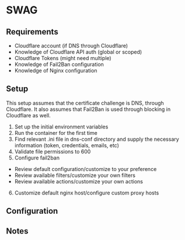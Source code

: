 # SWAG

## Requirements

- Cloudflare account (if DNS through Cloudflare)
- Knowledge of Cloudflare API auth (global or scoped)
- Cloudflare Tokens (might need multiple)
- Knowledge of Fail2Ban configuration
- Knowledge of Nginx configuration


## Setup

This setup assumes that the certificate challenge is DNS, through Cloudflare. It also assumes that Fail2Ban is used through blocking in Cloudflare as well.

1. Set up the initial environment variables
2. Run the container for the first time
3. Find relevant .ini file in dns-conf directory and supply the necessary information (token, credentials, emails, etc)
4. Validate file permissions to 600
5. Configure fail2ban
  - Review default configuration/customize to your preference
  - Review available filters/customize your own filters
  - Review available actions/customize your own actions
6. Customize default nginx host/configure custom proxy hosts

## Configuration

## Notes

